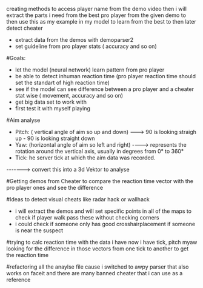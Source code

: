 creating methods to access player name from the demo video then i will extract the parts i need from the best pro player from the given demo to then use this as my example in my model to learn from the best to then later detect cheater

- extract data from the demos with demoparser2
- set guideline from pro player stats ( accuracy and so on)

#Goals:

- let the model (neural network) learn pattern from pro player
- be able to detect inhuman reaction time (pro player reaction time should set the standart of high reaction time)
- see if the model can see difference between a pro player and a cheater stat wise ( movement, accuracy and so on)
- get big data set to work with
- first test it with myself playing

#Aim analyse

- Pitch: ( vertical angle of aim so up and down) ---> 90 is looking straigh up - 90 is looking straight down
- Yaw: (horizontal angle of aim so left and right) ----> represents the rotation around the vertical axis, usually in degrees from 0° to 360°
- Tick: he server tick at which the aim data was recorded.

-------> convert this into a 3d Vektor to analyse

#Getting demos from Cheater to compare the reaction time vector with the pro player ones and see the difference

#Ideas to detect visual cheats like radar hack or wallhack

- i will extract the demos and will set specific points in all of the maps to check if player walk pass these without checking corners
- i could check if someone only has good crosshairplacement if someone is near the suspect

#trying to calc reaction time with the data i have now i have tick, pitch myaw looking for the difference in those vectors from one tick to another to get the reaction time

#refactoring all the anaylse file cause i switched to awpy parser that also works on faceit and there are many banned cheater that i can use as a reference

